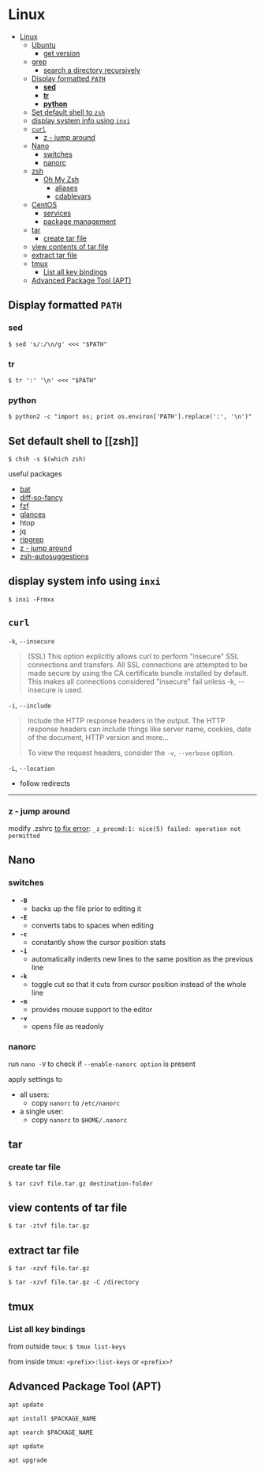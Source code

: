 # Linux

- [Linux](#linux)
  - [Ubuntu](#ubuntu)
    - [get version](#get-version)
  - [grep](#grep)
    - [search a directory recursively](#search-a-directory-recursively)
  - [Display formatted `PATH`](#display-formatted-path)
    - [**sed**](#sed)
    - [**tr**](#tr)
    - [**python**](#python)
  - [Set default shell to `zsh`](#set-default-shell-to-zsh)
  - [display system info using `inxi`](#display-system-info-using-inxi)
  - [`curl`](#curl)
    - [z - jump around](#z---jump-around)
  - [Nano](#nano)
    - [switches](#switches)
    - [nanorc](#nanorc)
  - [zsh](#zsh)
    - [Oh My Zsh](#oh-my-zsh)
      - [aliases](#aliases)
      - [cdablevars](#cdablevars)
  - [CentOS](#centos)
    - [services](#services)
    - [package management](#package-management)
  - [tar](#tar)
    - [create tar file](#create-tar-file)
  - [view contents of tar file](#view-contents-of-tar-file)
  - [extract tar file](#extract-tar-file)
  - [tmux](#tmux)
    - [List all key bindings](#list-all-key-bindings)
  - [Advanced Package Tool (APT)](#advanced-package-tool-apt)

## Display formatted `PATH`

### **sed**

`$ sed 's/:/\n/g' <<< "$PATH"`

### **tr**

`$ tr ':' '\n' <<< "$PATH"`

### **python**

`$ python2 -c "import os; print os.environ['PATH'].replace(':', '\n')"`

## Set default shell to [[zsh]]

`$ chsh -s $(which zsh)`

useful packages

- [bat](https://github.com/sharkdp/bat)
- [diff-so-fancy](https://github.com/so-fancy/diff-so-fancy)
- [fzf](https://github.com/junegunn/fzf)
- [glances](https://github.com/nicolargo/glances)
- htop
- jq
- [ripgrep](https://github.com/BurntSushi/ripgrep)
- [z - jump around](https://github.com/rupa/z)
- [zsh-autosuggestions](https://github.com/zsh-users/zsh-autosuggestions)

## display system info using `inxi`

`$ inxi -Frmxx`

## `curl`

`-k`, `--insecure`

> (SSL) This option explicitly allows curl to perform "insecure" SSL connections and transfers. All SSL connections are attempted to be made secure by using the CA certificate bundle installed by default. This makes all connections considered "insecure" fail unless -k, --insecure is used.

`-i`, `--include`

> Include the HTTP response headers in the output. The HTTP response headers can include things like server name, cookies, date of the document, HTTP version and more...
>
> To view the request headers, consider the `-v`, `--verbose` option.

`-L`, `--location`

- follow redirects

---

### z - jump around

modify .zshrc [to fix error](https://github.com/rupa/z/issues/230#issuecomment-362297213): `_z_precmd:1: nice(5) failed: operation not permitted`

## Nano

### switches

- **`-B`**
  - backs up the file prior to editing it
- **`-E`**
  - converts tabs to spaces when editing
- **`-c`**
  - constantly show the cursor position stats
- **`-i`**
  - automatically indents new lines to the same position as the previous line
- **`-k`**
  - toggle cut so that it cuts from cursor position instead of the whole line
- **`-m`**
  - provides mouse support to the editor
- **`-v`**
  - opens file as readonly

### nanorc

run `nano -V` to check if `--enable-nanorc option` is present

apply settings to

- all users:
  - copy `nanorc` to `/etc/nanorc`
- a single user:
  - copy `nanorc` to `$HOME/.nanorc`

## tar

### create tar file

`$ tar czvf file.tar.gz destination-folder`

## view contents of tar file

`$ tar -ztvf file.tar.gz`

## extract tar file

`$ tar -xzvf file.tar.gz`

`$ tar -xzvf file.tar.gz -C /directory`

## tmux

### List all key bindings

from outside `tmux`: `$ tmux list-keys`

from inside tmux: `<prefix>:list-keys` or `<prefix>?`

## Advanced Package Tool (APT)

`apt update`

`apt install $PACKAGE_NAME`

`apt search $PACKAGE_NAME`

`apt update`

`apt upgrade`
